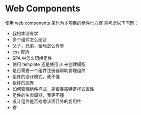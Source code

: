 # Web Components
使用 web components 来作为本项目的组件化方案
需考虑以下问题：
- 我根本没有学
- 多个组件怎么结合
- 父子，兄弟，全局怎么传参
- css 穿透
- SPA 中怎么切换组件
- 使用 template 还是使用 js 来创建模版
- 是否需要一个组件注册器帮助管理组件
- 组件的设计模式，我不懂
- 组件的边界
- 如何管理组件样式，是否暴露特定样式属性
- 组件的生命周期，我更不懂
- 设计组件是否考虑该项目外的复用性
- 寄
